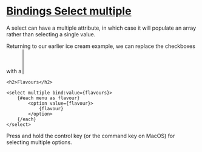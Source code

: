 # [Bindings  Select multiple](https://svelte.dev/tutorial/multiple-select-bindings)

A select can have a multiple attribute, in which case it will populate an array rather than selecting a single value.

Returning to our earlier ice cream example, we can replace the checkboxes with a <select multiple>:

```svelte
<h2>Flavours</h2>

<select multiple bind:value={flavours}>
	{#each menu as flavour}
		<option value={flavour}>
			{flavour}
		</option>
	{/each}
</select>
```

Press and hold the control key (or the command key on MacOS) for selecting multiple options.
